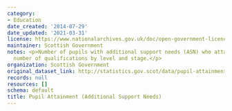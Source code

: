 ```yaml
---
category:
- Education
date_created: '2014-07-29'
date_updated: '2021-03-31'
license: https://www.nationalarchives.gov.uk/doc/open-government-licence/version/3/
maintainer: Scottish Government
notes: <p>Number of pupils with additional support needs (ASN) who attained a given
  number of qualifications by level and stage.</p>
organization: Scottish Government
original_dataset_link: http://statistics.gov.scot/data/pupil-attainment-asn
records: null
resources: []
schema: default
title: Pupil Attainment (Additional Support Needs)
---
```

